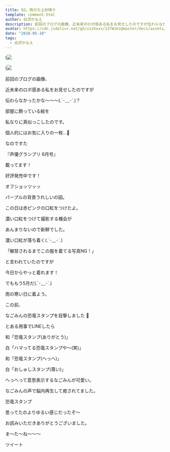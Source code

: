 ```yaml
---
title: 92。雨のち土砂降り
template: comment.html
author: 白沢かなえ
description: 前回のブログの画像、近未来のロボ感ある私をお見せしたのですが伝わらなかったかな〜〜〜(.`･﹏･´.)？部屋に飾っている絵を私なりに真似っこした...
avatar: https://cdn.jsdelivr.net/gh/zzzhxxx/227WiKi@master/docs/assets/photo/avatar/kanae.jpg
date: "2018-05-10"
tags:
  - 白沢かなえ
---
```


!![](https://cdn.jsdelivr.net/gh/227WiKi/227WiKi-image@master/blog-image/kanae-2018-05-10_1.jpg)

!![](https://cdn.jsdelivr.net/gh/227WiKi/227WiKi-image@master/blog-image/kanae-2018-05-10_2.jpg)










前回のブログの画像、




近未来のロボ感ある私をお見せしたのですが



伝わらなかったかな〜〜〜(.`･﹏･´.)？









部屋に飾っている絵を


私なりに真似っこしたのです。









個人的にはお気に入りの一枚…🐄


なのですた



















『声優グランプリ 6月号』





載ってます！


好評発売中です！








オフショッツッッ












パープルの背景うれしいの図。
















この日は赤ピンクの口紅をつけたよ。








濃い口紅をつけて撮影する機会が

あんまりないので新鮮でした。




濃い口紅が落ち着く(.`･﹏･´.)











「解禁されるまでこの服を着てる写真NG！」




と言われていたのですが

今日からやっと着れます！








でももう5月だ(.`･﹏･´.)



雨の寒い日に着よう。





















この前、

なごみんの恐竜スタンプを目撃しました 🦕







とある用事でLINEしたら



和「恐竜スタンプ(ありがとう)」

白「ハマってる恐竜スタンプや〜(笑)」

和「恐竜スタンプ(へっへ)」

白「おしゅしスタンプ(尊い)」




へっへって意思表示するなごみんが可愛い。


なごみんの声で脳内再生して癒されてました。













恐竜スタンプ



思ってたのよりゆるい感じだったぞ〜












お読みいただきありがとうございました。



ま〜た〜ね〜〜〜


ツイート



